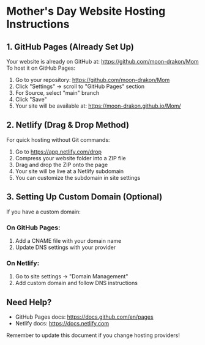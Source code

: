 # Mother's Day Website Hosting Instructions

## 1. GitHub Pages (Already Set Up)
Your website is already on GitHub at: https://github.com/moon-drakon/Mom
To host it on GitHub Pages:

1. Go to your repository: https://github.com/moon-drakon/Mom
2. Click "Settings" → scroll to "GitHub Pages" section
3. For Source, select "main" branch
4. Click "Save"
5. Your site will be available at: https://moon-drakon.github.io/Mom/

## 2. Netlify (Drag & Drop Method)
For quick hosting without Git commands:

1. Go to https://app.netlify.com/drop
2. Compress your website folder into a ZIP file
3. Drag and drop the ZIP onto the page
4. Your site will be live at a Netlify subdomain
5. You can customize the subdomain in site settings

## 3. Setting Up Custom Domain (Optional)
If you have a custom domain:

### On GitHub Pages:
1. Add a CNAME file with your domain name
2. Update DNS settings with your provider

### On Netlify:
1. Go to site settings → "Domain Management"
2. Add custom domain and follow DNS instructions

## Need Help?
- GitHub Pages docs: https://docs.github.com/en/pages
- Netlify docs: https://docs.netlify.com

Remember to update this document if you change hosting providers!
